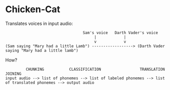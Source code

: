 Chicken-Cat
===========

Translates voices in input audio:

                                      Sam's voice   Darth Vader's voice  
                                           |            |
                                           v            v
    (Sam saying "Mary had a little Lamb") ------------------> (Darth Vader saying "Mary had a little lamb")

How?

             CHUNKING           CLASSIFICATION                 TRANSLATION                      JOINING
    input audio --> list of phonemes --> list of labeled phonemes --> list of translated phonemes --> output audio

